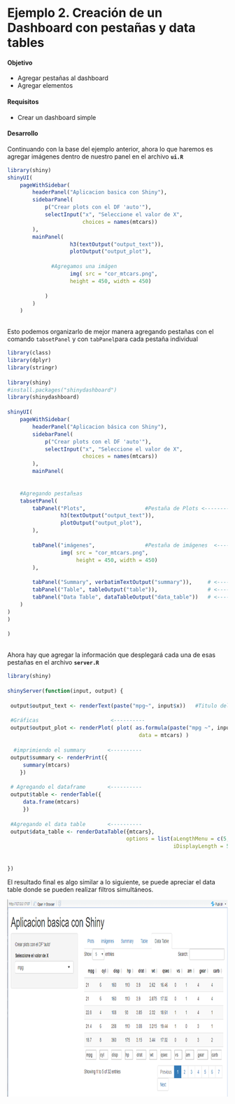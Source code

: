 # Ejemplo 2. Creación de un Dashboard con pestañas y data tables

#### Objetivo
- Agregar pestañas al dashboard
- Agregar elementos

#### Requisitos
- Crear un dashboard simple

#### Desarrollo


Continuando con la base del ejemplo anterior, ahora lo que haremos es agregar imágenes dentro de nuestro panel en el archivo **`ui.R`**

```R
library(shiny)
shinyUI(
    pageWithSidebar(
        headerPanel("Aplicacion basica con Shiny"),
        sidebarPanel(
            p("Crear plots con el DF 'auto'"), 
            selectInput("x", "Seleccione el valor de X",
                        choices = names(mtcars))
        ),
        mainPanel(
                    h3(textOutput("output_text")), 
                    plotOutput("output_plot"), 
              
              #Agregamos una imágen
                    img( src = "cor_mtcars.png", 
                    height = 450, width = 450)
              
            )
        )
    )
    

```

Esto podemos organizarlo de mejor manera agregando pestañas con el comando `tabsetPanel` y con `tabPanel`para cada pestaña individual

```R
library(class)
library(dplyr)
library(stringr)

library(shiny)
#install.packages("shinydashboard")
library(shinydashboard)

shinyUI(
    pageWithSidebar(
        headerPanel("Aplicacion básica con Shiny"),
        sidebarPanel(
            p("Crear plots con el DF 'auto'"), 
            selectInput("x", "Seleccione el valor de X",
                        choices = names(mtcars))
        ),
        mainPanel(
            
          
    #Agregando pestañ±as
    tabsetPanel(
        tabPanel("Plots",                   #Pestaña de Plots <---------
                 h3(textOutput("output_text")), 
                 plotOutput("output_plot"), 
        ),
        
        tabPanel("imágenes",                #Pestaña de imágenes  <---------
                 img( src = "cor_mtcars.png", 
                      height = 450, width = 450)
        ), 
        
        tabPanel("Summary", verbatimTextOutput("summary")),     # <--------- Summary
        tabPanel("Table", tableOutput("table")),                # <--------- Table
        tabPanel("Data Table", dataTableOutput("data_table"))   # <--------- Data table
    )
)
)

)



```

Ahora hay que agregar la información que desplegará cada una de esas pestañas en el archivo **`server.R`**

```R
library(shiny)

shinyServer(function(input, output) {

 output$output_text <- renderText(paste("mpg~", input$x))   #Titulo del main Panel
 
 #Gráficas                       <----------
 output$output_plot <- renderPlot( plot( as.formula(paste("mpg ~", input$x)),
                                          data = mtcars) )
 
  #imprimiendo el summary       <----------                                  
 output$summary <- renderPrint({
     summary(mtcars)
    })
     
 # Agregando el dataframe       <----------
 output$table <- renderTable({ 
     data.frame(mtcars)
     })
 
 #Agregando el data table       <----------
 output$data_table <- renderDataTable({mtcars}, 
                                      options = list(aLengthMenu = c(5,25,50),
                                                     iDisplayLength = 5))
                                    
       
})
```


El resultado final es algo similar a lo siguiente, se puede apreciar el data table donde se pueden realizar filtros simultáneos. 

<img src="imagenes/2.1.png" width="790" height="450">
